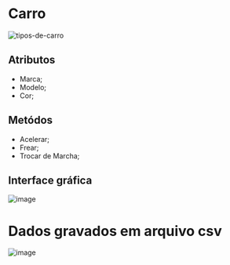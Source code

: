 # **Carro**

![tipos-de-carro](https://user-images.githubusercontent.com/102214439/189235583-c49734f7-90f4-4cb6-8fc0-a0b32b93a7ba.jpg )



## Atributos 
- Marca;
- Modelo;
- Cor;

## Metódos
- Acelerar;
- Frear;
- Trocar de Marcha;

## Interface gráfica

![image](https://user-images.githubusercontent.com/102214439/189235778-ce1a9107-4460-4e57-a621-ad3114b65f74.png)




# Dados gravados em arquivo csv
![image](https://user-images.githubusercontent.com/102214439/189235920-817bf5d8-6191-4511-893f-1f07c3cb4b08.png)

